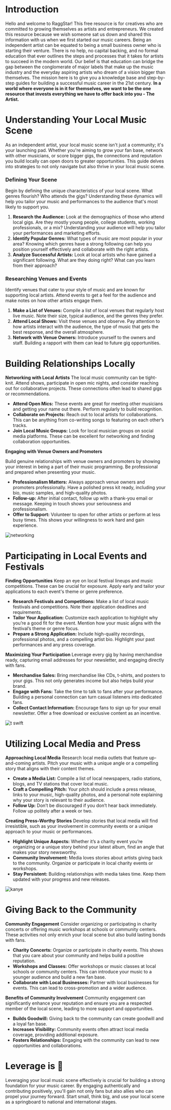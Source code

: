 <script lang='ts'>
  import BlogPageTemplate from '$lib/components/blog/BlogPageTemplate.svelte';
  import type { BlogCardProps } from '$lib/managers/BlogManager';
  import { ASSETS_PATH } from '$lib/managers/BlogManager';
  import { orderedBlogPosts } from '$lib/managers/BlogManager';
  import { page } from '$app/stores';

  const blogPostInfo: BlogCardProps = orderedBlogPosts.find((post) => post.slug === $page.route.id?.split('/')[3]);
  const assetsUrl = `${ASSETS_PATH}/${blogPostInfo.image}`;

  const gif1 = `${assetsUrl}/gif1.gif`;
  const gif2 = `${assetsUrl}/gif2.gif`;
  const gif3 = `${assetsUrl}/gif3.gif`;
</script>

<BlogPageTemplate
  title={blogPostInfo.title}
  subtitle={blogPostInfo.subtitle}
  published_date={blogPostInfo.date_published}
  coverImg={blogPostInfo.image}>

# Introduction
Hello and welcome to RaggStar! This free resource is for creatives who are committed to growing themselves as artists and entrepreneurs. We created this resource because we wish someone sat us down and shared this information with us when we first started our music careers. Being an independent artist can be equated to being a small business owner who is starting their venture. There is no help, no capital backing, and no formal education that ever outlines the steps and processes that it takes for artists to succeed in the modern world. Our belief is that education can bridge the gap between the conglomerate of major labels that make up the music industry and the everyday aspiring artists who dream of a vision bigger than themselves. The mission here is to give you a knowledge base and step-by-step guides for building a successful music career in the 21st century. **In a world where everyone is in it for themselves, we want to be the one resource that invests everything we have to offer back into you - The Artist.**

# Understanding Your Local Music Scene

As an independent artist, your local music scene isn't just a community; it's your launching pad. Whether you're aiming to grow your fan base, network with other musicians, or score bigger gigs, the connections and reputation you build locally can open doors to greater opportunities. This guide delves into strategies to not only navigate but also thrive in your local music scene.

### Defining Your Scene

Begin by defining the unique characteristics of your local scene. What genres flourish? Who attends the gigs? Understanding these dynamics will help you tailor your music and performances to the audience that's most likely to support you.

1. **Research the Audience:** Look at the demographics of those who attend local gigs. Are they mostly young people, college students, working professionals, or a mix? Understanding your audience will help you tailor your performances and marketing efforts.
2. **Identify Popular Genres:** What types of music are most popular in your area? Knowing which genres have a strong following can help you position yourself effectively and collaborate with the right artists.
3. **Analyze Successful Artists:** Look at local artists who have gained a significant following. What are they doing right? What can you learn from their approach?

### Researching Venues and Events

Identify venues that cater to your style of music and are known for supporting local artists. Attend events to get a feel for the audience and make notes on how other artists engage them.

1. **Make a List of Venues:** Compile a list of local venues that regularly host live music. Note their size, typical audience, and the genres they prefer.
2. **Attend Local Shows:** Visit these venues and observe. Pay attention to how artists interact with the audience, the type of music that gets the best response, and the overall atmosphere.
3. **Network with Venue Owners:** Introduce yourself to the owners and staff. Building a rapport with them can lead to future gig opportunities.


# Building Relationships Locally

**Networking with Local Artists**
The local music community can be tight-knit. Attend shows, participate in open mic nights, and consider reaching out for collaborative projects. These connections often lead to shared gigs or recommendations.

* **Attend Open Mics:** These events are great for meeting other musicians and getting your name out there. Perform regularly to build recognition.
* **Collaborate on Projects:** Reach out to local artists for collaborations. This can be anything from co-writing songs to featuring on each other’s tracks.
* **Join Local Music Groups:** Look for local musician groups on social media platforms. These can be excellent for networking and finding collaboration opportunities.

**Engaging with Venue Owners and Promoters**

Build genuine relationships with venue owners and promoters by showing your interest in being a part of their music programming. Be professional and prepared when presenting your music.

* **Professionalism Matters:** Always approach venue owners and promoters professionally. Have a polished press kit ready, including your bio, music samples, and high-quality photos.
* **Follow-up:** After initial contact, follow up with a thank-you email or message. Keeping in touch shows your seriousness and professionalism.
* **Offer to Support:** Volunteer to open for other artists or perform at less busy times. This shows your willingness to work hard and gain experience.

![networking]({gif1})

# Participating in Local Events and Festivals

**Finding Opportunities**
Keep an eye on local festival lineups and music competitions. These can be crucial for exposure. Apply early and tailor your applications to each event's theme or genre preference.
* **Research Festivals and Competitions:** Make a list of local music festivals and competitions. Note their application deadlines and requirements.
* **Tailor Your Application:** Customize each application to highlight why you’re a good fit for the event. Mention how your music aligns with the festival’s theme or genre focus.
* **Prepare a Strong Application:** Include high-quality recordings, professional photos, and a compelling artist bio. Highlight your past performances and any press coverage.

**Maximizing Your Participation** Leverage every gig by having merchandise ready, capturing email addresses for your newsletter, and engaging directly with fans.
* **Merchandise Sales:** Bring merchandise like CDs, t-shirts, and posters to your gigs. This not only generates income but also helps build your brand.
* **Engage with Fans:** Take the time to talk to fans after your performance. Building a personal connection can turn casual listeners into dedicated fans.
* **Collect Contact Information:** Encourage fans to sign up for your email newsletter. Offer a free download or exclusive content as an incentive.

![t swift]({gif2})

# Utilizing Local Media and Press
**Approaching Local Media** Research local media outlets that feature up-and-coming artists. Pitch your music with a unique angle or a compelling story that aligns with their content themes.
* **Create a Media List:** Compile a list of local newspapers, radio stations, blogs, and TV stations that cover local music.
* **Craft a Compelling Pitch:** Your pitch should include a press release, links to your music, high-quality photos, and a personal note explaining why your story is relevant to their audience.
* **Follow Up:** Don’t be discouraged if you don’t hear back immediately. Follow up politely after a week or two.

**Creating Press-Worthy Stories** Develop stories that local media will find irresistible, such as your involvement in community events or a unique approach to your music or performances.
* **Highlight Unique Aspects:** Whether it’s a charity event you’re organizing or a unique story behind your latest album, find an angle that makes your story newsworthy.
* **Community Involvement:** Media loves stories about artists giving back to the community. Organize or participate in local charity events or workshops.
* **Stay Persistent:** Building relationships with media takes time. Keep them updated with your progress and new releases.

![kanye]({gif3})

# Giving Back to the Community
**Community Engagement** Consider organizing or participating in charity concerts or offering music workshops at schools or community centers. These activities not only enrich your local scene but also build lasting bonds with fans.
* **Charity Concerts:** Organize or participate in charity events. This shows that you care about your community and helps build a positive reputation.
* **Workshops and Classes:** Offer workshops or music classes at local schools or community centers. This can introduce your music to a younger audience and build a new fan base.
* **Collaborate with Local Businesses:** Partner with local businesses for events. This can lead to cross-promotion and a wider audience.

**Benefits of Community Involvement** Community engagement can significantly enhance your reputation and ensure you are a respected member of the local scene, leading to more support and opportunities.
* **Builds Goodwill:** Giving back to the community can create goodwill and a loyal fan base.
* **Increases Visibility:** Community events often attract local media coverage, providing additional exposure.
* **Fosters Relationships:** Engaging with the community can lead to new opportunities and collaborations.

# Leverage is 🔑
Leveraging your local music scene effectively is crucial for building a strong foundation for your music career. By engaging authentically and contributing positively, you'll gain not only fans but also allies who can propel your journey forward. Start small, think big, and use your local scene as a springboard to national and international stages.

</BlogPageTemplate>
